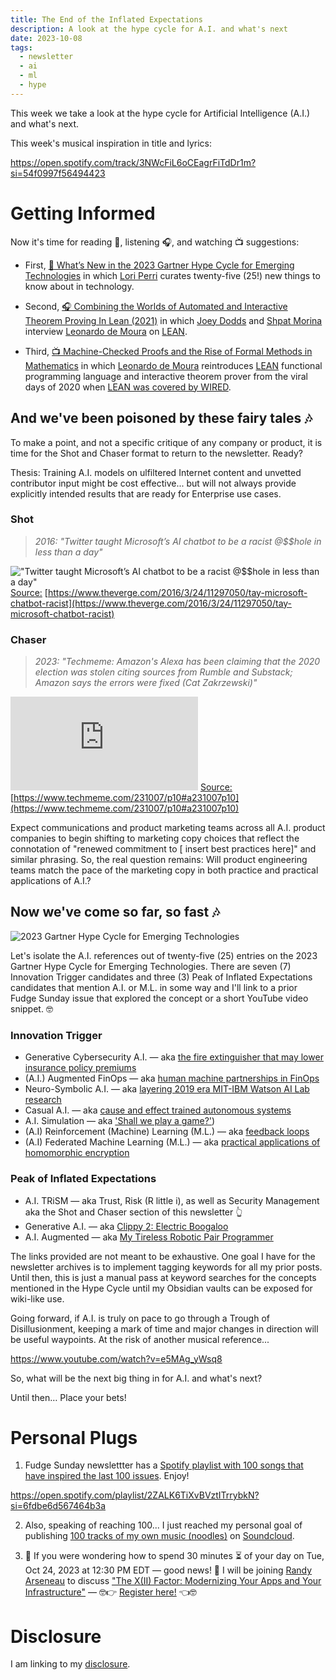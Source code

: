 ```yaml
---
title: The End of the Inflated Expectations
description: A look at the hype cycle for A.I. and what's next
date: 2023-10-08
tags:
  - newsletter
  - ai
  - ml
  - hype
---
```


This week we take a look at the hype cycle for Artificial Intelligence (A.I.) and what's next.

This week's musical inspiration in title and lyrics:

https://open.spotify.com/track/3NWcFiL6oCEagrFiTdDr1m?si=54f0997f56494423

# Getting Informed



Now it's time for reading 📖, listening 🎧, and watching 📺 suggestions:

- First, [📖 What’s New in the 2023 Gartner Hype Cycle for Emerging Technologies](https://www.gartner.com/en/articles/what-s-new-in-the-2023-gartner-hype-cycle-for-emerging-technologies) in which [Lori Perri](https://www.linkedin.com/in/lorilperry/) curates twenty-five (25!) new things to know about in technology.

- Second, [🎧 Combining the Worlds of Automated and Interactive Theorem Proving In Lean (2021)](https://building-better-systems.simplecast.com/episodes/14-leo-de-moura-combining-the-worlds-of-automated-and-interactive-theorem-proving-in-lean) in which [Joey Dodds](https://www.linkedin.com/in/joey-dodds-4b462a41/) and [Shpat Morina](https://www.linkedin.com/in/shpat/) interview [Leonardo de Moura](https://www.linkedin.com/in/leonardo-de-moura-26a27b5/) on [LEAN](https://lean-lang.org/about/).

- Third, [📺 Machine-Checked Proofs and the Rise of Formal Methods in Mathematics](https://www.youtube.com/watch?v=ekYeqvMcaWQ) in which [Leonardo de Moura](https://www.linkedin.com/in/leonardo-de-moura-26a27b5/) reintroduces [LEAN](https://lean-lang.org/about/) functional programming language and interactive theorem prover from the viral days of 2020 when [LEAN was covered by WIRED](https://www.wired.com/story/the-effort-to-build-the-mathematical-library-of-the-future/?mbid=social_twitter&utm_brand=wired&utm_medium=social&utm_social-type=owned&utm_source=twitter).

## And we've been poisoned by these fairy tales 🎶

To make a point, and not a specific critique of any company or product, it is time for the Shot and Chaser format to return to the newsletter. Ready?

Thesis: Training A.I. models on ulfiltered Internet content and unvetted contributor input might be cost effective... but will not always provide explicitly intended results that are ready for Enterprise use cases.

### Shot

> _2016: "Twitter taught Microsoft’s AI chatbot to be a racist @$$hole in less than a day"_

!["Twitter taught Microsoft’s AI chatbot to be a racist @$$hole in less than a day"](https://cdn.vox-cdn.com/thumbor/oTVyS5LXo307S1R-x5A2FhTsMU0=/0x0:1500x500/1200x628/filters:focal(750x250:751x251)/cdn.vox-cdn.com/uploads/chorus_asset/file/15742389/download.0.0.1458816208.jpeg)
[Source:](https://www.theverge.com/2016/3/24/11297050/tay-microsoft-chatbot-racist) [https://www.theverge.com/2016/3/24/11297050/tay-microsoft-chatbot-racist](https://www.theverge.com/2016/3/24/11297050/tay-microsoft-chatbot-racist)

### Chaser

> _2023: "Techmeme: Amazon's Alexa has been claiming that the 2020 election was stolen citing sources from Rumble and Substack; Amazon says the errors were fixed (Cat Zakrzewski)"_

!["Techmeme: Amazon's Alexa has been claiming that the 2020 election was stolen citing sources from Rumble and Substack; Amazon says the errors were fixed (Cat Zakrzewski)"](https://www.washingtonpost.com/wp-apps/imrs.php?src=https://arc-anglerfish-washpost-prod-washpost.s3.amazonaws.com/public/QBLM3Y3ZZFEBRIKLLIUQAMFXBQ.jpg&w=1440&impolicy=high_res)
[Source:](https://www.techmeme.com/231007/p10#a231007p10) [https://www.techmeme.com/231007/p10#a231007p10](https://www.techmeme.com/231007/p10#a231007p10)

Expect communications and product marketing teams across all A.I. product companies to begin shifting to marketing copy choices that reflect the connotation of "renewed commitment to [ insert best practices here]" and similar phrasing. So, the real question remains: Will product engineering teams match the pace of the marketing copy in both practice and practical applications of A.I.?

## Now we've come so far, so fast 🎶

![2023 Gartner Hype Cycle for Emerging Technologies](https://emtemp.gcom.cloud/ngw/globalassets/en/articles/images/hype-cycle-for-emerging-technologies-2023.png)

Let's isolate the A.I. references out of twenty-five (25) entries on the 2023 Gartner Hype Cycle for Emerging Technologies. There are seven (7) Innovation Trigger candidates and three (3) Peak of Inflated Expectations candidates that mention A.I. or M.L. in some way and I'll link to a prior Fudge Sunday issue that explored the concept or a short YouTube video snippet. 🤓

### Innovation Trigger 

- Generative Cybersecurity A.I. — aka [the fire extinguisher that may lower insurance policy premiums](https://fudge.org/archive/cyber-ground/)
- (A.I.) Augmented FinOps — aka [human machine partnerships in FinOps](https://fudge.org/archive/little-green-tags/)
- Neuro-Symbolic A.I. — aka [layering 2019 era MIT-IBM Watson AI Lab research](https://www.youtube.com/watch?v=HhymId8dr5Q)
- Casual A.I. — aka [cause and effect trained autonomous systems](https://fudge.org/archive/social-telecom-2030/)
- A.I. Simulation — aka ['Shall we play a game?'](https://www.youtube.com/watch?v=D-9l5jSDL50))
- (A.I) Reinforcement (Machine) Learning (M.L.) — aka [feedback loops](https://fudge.org/archive/social-telecom-2030/)
- (A.I) Federated Machine Learning (M.L.) — aka [practical applications of homomorphic encryption](https://fudge.org/archive/designed-sealed-delivered/)

### Peak of Inflated Expectations

- A.I. TRiSM — aka Trust, Risk (R little i), as well as Security Management aka the Shot and Chaser section of this newsletter 👆
- Generative A.I. — aka [Clippy 2: Electric Boogaloo](https://fudge.org/archive/generative-ai-thru-this/)
- A.I. Augmented — aka [My Tireless Robotic Pair Programmer](https://fudge.org/archive/gitops-down-on-it/)

The links provided are not meant to be exhaustive. One goal I have for the newsletter archives is to implement tagging keywords for all my prior posts. Until then, this is just a manual pass at keyword searches for the concepts mentioned in the Hype Cycle until my Obsidian vaults can be exposed for wiki-like use.

Going forward, if A.I. is truly on pace to go through a Trough of Disillusionment, keeping a mark of time and major changes in direction will be useful waypoints. At the risk of another musical reference...

https://www.youtube.com/watch?v=e5MAg_yWsq8

So, what will be the next big thing in for A.I. and what's next?

Until then… Place your bets!

# Personal Plugs

1. Fudge Sunday newslettter has a [Spotify playlist with 100 songs that have inspired the last 100 issues](https://open.spotify.com/playlist/2ZALK6TiXvBVztITrrybkN?si=6fdbe6d567464b3a). Enjoy!

https://open.spotify.com/playlist/2ZALK6TiXvBVztITrrybkN?si=6fdbe6d567464b3a

2. Also, speaking of reaching 100... I just reached my personal goal of publishing [100 tracks of my own music (noodles)](https://soundcloud.com/jaycuthrell/popular-tracks) on [Soundcloud](https://soundcloud.com/jaycuthrell/popular-tracks).

3. 🤔 If you were wondering how to spend 30 minutes ⏳ of your day on Tue, Oct 24, 2023 at 12:30 PM EDT — good news! 🎉 I will be joining [Randy Arseneau](https://www.linkedin.com/in/randyarseneau/) to discuss ["The X(II) Factor: Modernizing Your Apps and Your Infrastructure"](https://ibm.webcasts.com/starthere.jsp?ei=1633985&tp_key=5415c284e9) — 🤓👉 [Register here!](https://ibm.webcasts.com/starthere.jsp?ei=1633985&tp_key=5415c284e9) 👈🤓


# Disclosure

I am linking to my [disclosure](https://jaycuthrell.com/disclosure/).